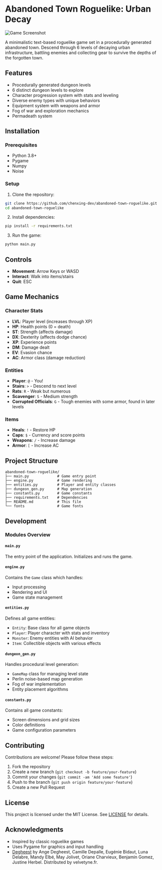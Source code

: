 # Abandoned Town Roguelike: Urban Decay

![Game Screenshot](screenshot.png)

A minimalistic text-based roguelike game set in a procedurally generated abandoned town. Descend through 6 levels of decaying urban infrastructure, battling enemies and collecting gear to survive the depths of the forgotten town.

## Features

- Procedurally generated dungeon levels
- 6 distinct dungeon levels to explore
- Character progression system with stats and leveling
- Diverse enemy types with unique behaviors
- Equipment system with weapons and armor
- Fog of war and exploration mechanics
- Permadeath system

## Installation

### Prerequisites
- Python 3.8+
- Pygame
- Numpy
- Noise

### Setup
1. Clone the repository:
```bash
git clone https://github.com/chenxing-dev/abandoned-town-roguelike.git
cd abandoned-town-roguelike
```

2. Install dependencies:
```bash
pip install -r requirements.txt
```

3. Run the game:
```bash
python main.py
```

## Controls
- **Movement**: Arrow Keys or WASD
- **Interact**: Walk into items/stairs
- **Quit**: ESC

## Game Mechanics

### Character Stats
- **LVL**: Player level (increases through XP)
- **HP**: Health points (0 = death)
- **ST**: Strength (affects damage)
- **DX**: Dexterity (affects dodge chance)
- **XP**: Experience points
- **DM**: Damage dealt
- **EV**: Evasion chance
- **AC**: Armor class (damage reduction)

### Entities
- **Player**: `@` - You!
- **Stairs**: `>` - Descend to next level
- **Rats**: `R` - Weak but numerous
- **Scavenger**: `S` - Medium strength
- **Corrupted Officials**: `G` - Tough enemies with some armor, found in later levels

### Items
- **Heals**: `!` - Restore HP
- **Caps**: `$` - Currency and score points
- **Weapons**: `/` - Increase damage
- **Armor**: `[` - Increase AC

## Project Structure

```plaintext
abandoned-town-roguelike/
├── main.py             # Game entry point
├── engine.py           # Game rendering
├── entities.py         # Player and entity classes
├── dungeon_gen.py      # Map generation
├── constants.py        # Game constants
├── requirements.txt    # Dependencies
├── README.md           # This file
└── fonts               # Game fonts
```

## Development

### Modules Overview

#### `main.py`
The entry point of the application. Initializes and runs the game.

#### `engine.py`
Contains the `Game` class which handles:
- Input processing
- Rendering and UI
- Game state management

#### `entities.py`
Defines all game entities:
- `Entity`: Base class for all game objects
- `Player`: Player character with stats and inventory
- `Monster`: Enemy entities with AI behavior
- `Item`: Collectible objects with various effects

#### `dungeon_gen.py`
Handles procedural level generation:
- `GameMap` class for managing level state
- Perlin noise-based map generation
- Fog of war implementation
- Entity placement algorithms

#### `constants.py`
Contains all game constants:
- Screen dimensions and grid sizes
- Color definitions
- Game configuration parameters

## Contributing

Contributions are welcome! Please follow these steps:
1. Fork the repository
2. Create a new branch (`git checkout -b feature/your-feature`)
3. Commit your changes (`git commit -am 'Add some feature'`)
4. Push to the branch (`git push origin feature/your-feature`)
5. Create a new Pull Request

## License

This project is licensed under the MIT License. See [LICENSE](LICENSE) for details.

## Acknowledgments

- Inspired by classic roguelike games
- Uses Pygame for graphics and input handling
- [Degheest](https://velvetyne.fr/fonts/degheest/) by Ange Degheest, Camille Depalle, Eugénie Bidaut, Luna Delabre, Mandy Elbé, May Jolivet, Oriane Charvieux, Benjamin Gomez, Justine Herbel. Distributed by velvetyne.fr.
